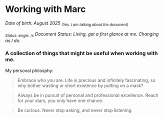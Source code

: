 # Working with Marc

*Date of birth: August 2025 <sub>(Yes. I am talking about the document)</sub>*

*<sub>Status: single. /s</sub>  Document Status: Living, get a first glance at me. Changing as I do.*

### A collection of things that might be useful when working with me.

My personal philosphy: 
 > Embrace who _you_ are. Life is precious and infinitely fascinating, so why bother wasting ur short existence by putting on a mask?

 > Always be in pursuit of personal and professional excellence. Reach for _your_ stars, you only have one chance.

 > Be curious. Never stop asking, and never stop listening.
